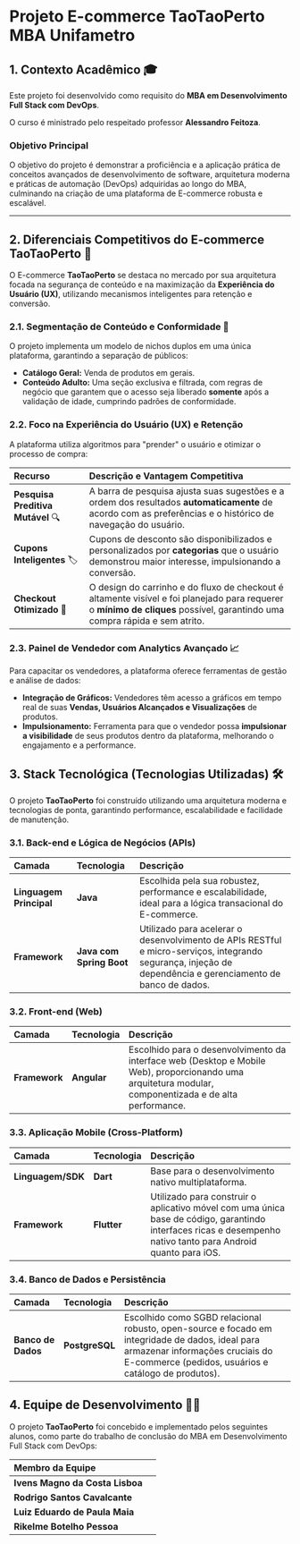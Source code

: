 # Projeto E-commerce TaoTaoPerto MBA Unifametro 

## 1. Contexto Acadêmico 🎓

Este projeto foi desenvolvido como requisito do **MBA em Desenvolvimento Full Stack com DevOps**. 

O curso é ministrado pelo respeitado professor **Alessandro Feitoza**.

### Objetivo Principal

O objetivo do projeto é demonstrar a proficiência e a aplicação prática de conceitos avançados de desenvolvimento de software, arquitetura moderna e práticas de automação (DevOps) adquiridas ao longo do MBA, culminando na criação de uma plataforma de E-commerce robusta e escalável.

---

## 2. Diferenciais Competitivos do E-commerce TaoTaoPerto 🌟

O E-commerce **TaoTaoPerto** se destaca no mercado por sua arquitetura focada na segurança de conteúdo e na maximização da **Experiência do Usuário (UX)**, utilizando mecanismos inteligentes para retenção e conversão.

### 2.1. Segmentação de Conteúdo e Conformidade 🔞

O projeto implementa um modelo de nichos duplos em uma única plataforma, garantindo a separação de públicos:

* **Catálogo Geral:** Venda de produtos em gerais.
* **Conteúdo Adulto:** Uma seção exclusiva e filtrada, com regras de negócio que garantem que o acesso seja liberado **somente** após a validação de idade, cumprindo padrões de conformidade.

### 2.2. Foco na Experiência do Usuário (UX) e Retenção

A plataforma utiliza algoritmos para "prender" o usuário e otimizar o processo de compra:

| Recurso | Descrição e Vantagem Competitiva |
| :--- | :--- |
| **Pesquisa Preditiva Mutável** 🔍 | A barra de pesquisa ajusta suas sugestões e a ordem dos resultados **automaticamente** de acordo com as preferências e o histórico de navegação do usuário. |
| **Cupons Inteligentes** 🏷️ | Cupons de desconto são disponibilizados e personalizados por **categorias** que o usuário demonstrou maior interesse, impulsionando a conversão. |
| **Checkout Otimizado** 🛒 | O design do carrinho e do fluxo de checkout é altamente visível e foi planejado para requerer o **mínimo de cliques** possível, garantindo uma compra rápida e sem atrito. |

### 2.3. Painel de Vendedor com Analytics Avançado 📈

Para capacitar os vendedores, a plataforma oferece ferramentas de gestão e análise de dados:

* **Integração de Gráficos:** Vendedores têm acesso a gráficos em tempo real de suas **Vendas, Usuários Alcançados e Visualizações** de produtos.
* **Impulsionamento:** Ferramenta para que o vendedor possa **impulsionar a visibilidade** de seus produtos dentro da plataforma, melhorando o engajamento e a performance.

## 3. Stack Tecnológica (Tecnologias Utilizadas) 🛠️

O projeto **TaoTaoPerto** foi construído utilizando uma arquitetura moderna e tecnologias de ponta, garantindo performance, escalabilidade e facilidade de manutenção.

### 3.1. Back-end e Lógica de Negócios (APIs)

| Camada | Tecnologia | Descrição |
| :--- | :--- | :--- |
| **Linguagem Principal** | **Java** | Escolhida pela sua robustez, performance e escalabilidade, ideal para a lógica transacional do E-commerce. |
| **Framework** | **Java com Spring Boot** | Utilizado para acelerar o desenvolvimento de APIs RESTful e micro-serviços, integrando segurança, injeção de dependência e gerenciamento de banco de dados. |

### 3.2. Front-end (Web)

| Camada | Tecnologia | Descrição |
| :--- | :--- | :--- |
| **Framework** | **Angular** | Escolhido para o desenvolvimento da interface web (Desktop e Mobile Web), proporcionando uma arquitetura modular, componentizada e de alta performance. |

### 3.3. Aplicação Mobile (Cross-Platform)

| Camada | Tecnologia | Descrição |
| :--- | :--- | :--- |
| **Linguagem/SDK** | **Dart** | Base para o desenvolvimento nativo multiplataforma. |
| **Framework** | **Flutter** | Utilizado para construir o aplicativo móvel com uma única base de código, garantindo interfaces ricas e desempenho nativo tanto para Android quanto para iOS. |

### 3.4. Banco de Dados e Persistência

| Camada | Tecnologia | Descrição |
| :--- | :--- | :--- |
| **Banco de Dados** | **PostgreSQL** | Escolhido como SGBD relacional robusto, open-source e focado em integridade de dados, ideal para armazenar informações cruciais do E-commerce (pedidos, usuários e catálogo de produtos). |

## 4. Equipe de Desenvolvimento 🧑‍💻

O projeto **TaoTaoPerto** foi concebido e implementado pelos seguintes alunos, como parte do trabalho de conclusão do MBA em Desenvolvimento Full Stack com DevOps:

| Membro da Equipe |  |
| :--- | :--- |
| **Ivens Magno da Costa Lisboa** | |
| **Rodrigo Santos Cavalcante** |  |
| **Luiz Eduardo de Paula Maia** |  |
| **Rikelme Botelho Pessoa** |  |
